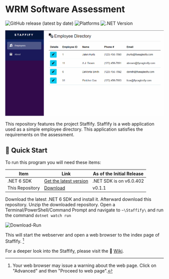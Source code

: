 # WRM Software Assessment

<div style="display: inline;">
    <img alt="GitHub release (latest by date)" src="https://img.shields.io/github/v/release/zachsanford/WRM-Software-Assessment">
    <img alt="Platforms" src="https://img.shields.io/badge/Platforms-Windows-blue">
    <img alt=".NET Version" src="https://img.shields.io/badge/.NET%20Version-.NET%206-blueviolet">
</div>
<br />

![Staffify-Main](assets/img/Staffify-Main.gif)

This repository features the project Staffify. Staffify is a web application used as a simple employee directory. This application satisfies the requirements on the assessment.

## :sparkler: Quick Start

To run this program you will need these items:

| Item | Link | As of the Initial Release|
| --- | --- | --- |
| .NET 6 SDK | [Get the latest version](https://dotnet.microsoft.com/en-us/download/dotnet/6.0) | .NET SDK is on v6.0.402 |
| This Repository | [Download](https://github.com/zachsanford/WRM-Software-Assessment/archive/refs/heads/main.zip) | v0.1.1 |

Download the latest .NET 6 SDK and install it. Afterward download this repository. Unzip the downloaded repository. Open a Terminal/PowerShell/Command Prompt and navigate to `~\Staffify\` and run the command `dotnet watch run`

![Download-Run](/assets/img/Download-Run.gif)

This will start the webserver and open a web browser to the index page of Staffify. [^1]

For a deeper look into the Staffify, please visit the :book: [Wiki](https://github.com/zachsanford/WRM-Software-Assessment/wiki).

[^1]: Your web browser may issue a warning about the web page. Click on "Advanced" and then "Proceed to web page".
